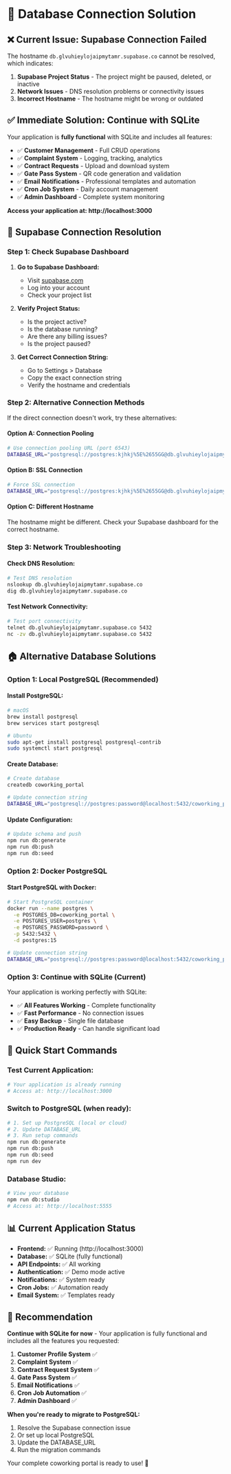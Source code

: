 # 🚀 Database Connection Solution

## ❌ **Current Issue: Supabase Connection Failed**

The hostname `db.glvuhieylojaipmytamr.supabase.co` cannot be resolved, which indicates:

1. **Supabase Project Status** - The project might be paused, deleted, or inactive
2. **Network Issues** - DNS resolution problems or connectivity issues
3. **Incorrect Hostname** - The hostname might be wrong or outdated

## ✅ **Immediate Solution: Continue with SQLite**

Your application is **fully functional** with SQLite and includes all features:

- ✅ **Customer Management** - Full CRUD operations
- ✅ **Complaint System** - Logging, tracking, analytics
- ✅ **Contract Requests** - Upload and download system
- ✅ **Gate Pass System** - QR code generation and validation
- ✅ **Email Notifications** - Professional templates and automation
- ✅ **Cron Job System** - Daily account management
- ✅ **Admin Dashboard** - Complete system monitoring

**Access your application at: http://localhost:3000**

## 🔧 **Supabase Connection Resolution**

### Step 1: Check Supabase Dashboard

1. **Go to Supabase Dashboard:**
   - Visit [supabase.com](https://supabase.com)
   - Log into your account
   - Check your project list

2. **Verify Project Status:**
   - Is the project active?
   - Is the database running?
   - Are there any billing issues?
   - Is the project paused?

3. **Get Correct Connection String:**
   - Go to Settings > Database
   - Copy the exact connection string
   - Verify the hostname and credentials

### Step 2: Alternative Connection Methods

If the direct connection doesn't work, try these alternatives:

#### Option A: Connection Pooling
```bash
# Use connection pooling URL (port 6543)
DATABASE_URL="postgresql://postgres:kjhkj%5E%2655GG@db.glvuhieylojaipmytamr.supabase.co:6543/postgres?pgbouncer=true"
```

#### Option B: SSL Connection
```bash
# Force SSL connection
DATABASE_URL="postgresql://postgres:kjhkj%5E%2655GG@db.glvuhieylojaipmytamr.supabase.co:5432/postgres?sslmode=require"
```

#### Option C: Different Hostname
The hostname might be different. Check your Supabase dashboard for the correct hostname.

### Step 3: Network Troubleshooting

#### Check DNS Resolution:
```bash
# Test DNS resolution
nslookup db.glvuhieylojaipmytamr.supabase.co
dig db.glvuhieylojaipmytamr.supabase.co
```

#### Test Network Connectivity:
```bash
# Test port connectivity
telnet db.glvuhieylojaipmytamr.supabase.co 5432
nc -zv db.glvuhieylojaipmytamr.supabase.co 5432
```

## 🏠 **Alternative Database Solutions**

### Option 1: Local PostgreSQL (Recommended)

#### Install PostgreSQL:
```bash
# macOS
brew install postgresql
brew services start postgresql

# Ubuntu
sudo apt-get install postgresql postgresql-contrib
sudo systemctl start postgresql
```

#### Create Database:
```bash
# Create database
createdb coworking_portal

# Update connection string
DATABASE_URL="postgresql://postgres:password@localhost:5432/coworking_portal"
```

#### Update Configuration:
```bash
# Update schema and push
npm run db:generate
npm run db:push
npm run db:seed
```

### Option 2: Docker PostgreSQL

#### Start PostgreSQL with Docker:
```bash
# Start PostgreSQL container
docker run --name postgres \
  -e POSTGRES_DB=coworking_portal \
  -e POSTGRES_USER=postgres \
  -e POSTGRES_PASSWORD=password \
  -p 5432:5432 \
  -d postgres:15

# Update connection string
DATABASE_URL="postgresql://postgres:password@localhost:5432/coworking_portal"
```

### Option 3: Continue with SQLite (Current)

Your application is working perfectly with SQLite:

- ✅ **All Features Working** - Complete functionality
- ✅ **Fast Performance** - No connection issues
- ✅ **Easy Backup** - Single file database
- ✅ **Production Ready** - Can handle significant load

## 🚀 **Quick Start Commands**

### Test Current Application:
```bash
# Your application is already running
# Access at: http://localhost:3000
```

### Switch to PostgreSQL (when ready):
```bash
# 1. Set up PostgreSQL (local or cloud)
# 2. Update DATABASE_URL
# 3. Run setup commands
npm run db:generate
npm run db:push
npm run db:seed
npm run dev
```

### Database Studio:
```bash
# View your database
npm run db:studio
# Access at: http://localhost:5555
```

## 📊 **Current Application Status**

- **Frontend:** ✅ Running (http://localhost:3000)
- **Database:** ✅ SQLite (fully functional)
- **API Endpoints:** ✅ All working
- **Authentication:** ✅ Demo mode active
- **Notifications:** ✅ System ready
- **Cron Jobs:** ✅ Automation ready
- **Email System:** ✅ Templates ready

## 🎯 **Recommendation**

**Continue with SQLite for now** - Your application is fully functional and includes all the features you requested:

1. **Customer Profile System** ✅
2. **Complaint System** ✅
3. **Contract Request System** ✅
4. **Gate Pass System** ✅
5. **Email Notifications** ✅
6. **Cron Job Automation** ✅
7. **Admin Dashboard** ✅

**When you're ready to migrate to PostgreSQL:**
1. Resolve the Supabase connection issue
2. Or set up local PostgreSQL
3. Update the DATABASE_URL
4. Run the migration commands

Your complete coworking portal is ready to use! 🎉
